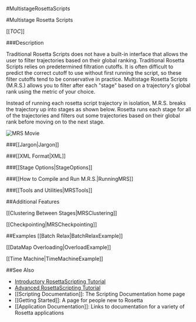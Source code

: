 #MultistageRosettaScripts

#Multistage Rosetta Scripts

[[_TOC_]]

###Description

Traditional Rosetta Scripts does not have a built-in interface
that allows the user to filter trajectories based on their global ranking.
Traditional Rosetta Scripts relies on predetermined filtration cutoffs.
It is often difficult to predict the correct cutoff to use without first
running the script, so these filter cutoffs tend to be conservative in practice.
Multistage Rosetta Scripts (M.R.S.) allows you to filter after each "stage"
based on a trajectory's global rank using the metric of your choice.

Instead of running each rosetta script trajectory in isolation,
M.R.S. breaks the trajectory up into stages as shown below.
Rosetta runs each stage for all of the trajectories and
filters out some trajectories based on their global rank
before moving on to the next stage.

![MRS Movie](/images/multistage_rosetta_scripts/MRSMovieFast.gif)

###[[Jargon|Jargon]]

###[[XML Format|XML]]

###[[Stage Options|StageOptions]]

###[[How to Compile and Run M.R.S.|RunningMRS]]

###[[Tools and Utilities|MRSTools]]

##Additional Features

[[Clustering Between Stages|MRSClustering]]

[[Checkpointing|MRSCheckpointing]]

##Examples
[[Batch Relax|BatchRelaxExample]]

[[DataMap Overloading|OverloadExample]]

[[Time Machine|TimeMachineExample]]

##See Also

* [Introductory RosettaScripting Tutorial](https://www.rosettacommons.org/demos/latest/tutorials/scripting_with_rosettascripts/scripting_with_rosettascripts)
* [Advanced RosettaScripting Tutorial](https://www.rosettacommons.org/demos/latest/tutorials/advanced_scripting_with_rosettascripts/advanced_scripting_with_rosettascripts)
* [[Scripting Documentation]]: The Scripting Documentation home page
* [[Getting Started]]: A page for people new to Rosetta
* [[Application Documentation]]: Links to documentation for a variety of Rosetta applications
